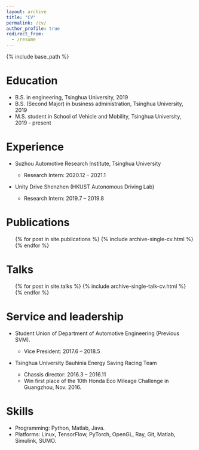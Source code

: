 ```yaml
---
layout: archive
title: "CV"
permalink: /cv/
author_profile: true
redirect_from:
  - /resume
---
```


{% include base_path %}

Education
======
* B.S. in engineering, Tsinghua University, 2019
* B.S. (Second Major) in business administration, Tsinghua University, 2019
* M.S. student in School of Vehicle and Mobility, Tsinghua University, 2019 - present

Experience
======
* Suzhou Automotive Research Institute, Tsinghua University
  * Research Intern: 2020.12 – 2021.1

* Unity Drive Shenzhen (HKUST Autonomous Driving Lab)
  * Research Intern: 2019.7 – 2019.8

Publications
======
  <ul>{% for post in site.publications %}
    {% include archive-single-cv.html %}
  {% endfor %}</ul>
  
Talks
======
  <ul>{% for post in site.talks %}
    {% include archive-single-talk-cv.html %}
  {% endfor %}</ul>
  
  
Service and leadership
======
* Student Union of Department of Automotive Engineering (Previous SVM).
  * Vice President: 2017.6 – 2018.5

* Tsinghua University Bauhinia Energy Saving Racing Team
  * Chassis director: 2016.3 – 2016.11
  * Win first place of the 10th Honda Eco Mileage Challenge in Guangzhou, Nov. 2016.

Skills
======
* Programming: Python, Matlab, Java.
* Platforms: Linux, TensorFlow, PyTorch, OpenGL, Ray, Git, Matlab, Simulink, SUMO.

